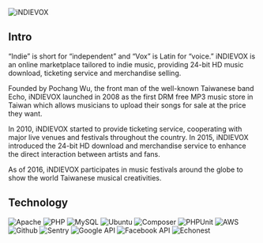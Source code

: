 ![iNDIEVOX](https://raw.githubusercontent.com/indievox-inc/iNDIEVOX-Web-Profile/master/image/logo.png)

## Intro

“Indie” is short for “independent” and “Vox” is Latin for “voice.” iNDIEVOX is an online marketplace tailored to indie music, providing 24-bit HD music download, ticketing service and merchandise selling.

Founded by Pochang Wu, the front man of the well-known Taiwanese band Echo, iNDIEVOX launched in 2008 as the first DRM free MP3 music store in Taiwan which allows musicians to upload their songs for sale at the price they want.

In 2010, iNDIEVOX started to provide ticketing service, cooperating with major live venues and festivals throughout the country. In 2015, iNDIEVOX introduced the 24-bit HD download and merchandise service to enhance the direct interaction between artists and fans.

As of 2016, iNDIEVOX participates in music festivals around the globe to show the world Taiwanese musical creativities.

## Technology

![Apache](https://raw.githubusercontent.com/indievox-inc/iNDIEVOX-Web-Profile/master/image/apache-logo.jpg)
![PHP](https://raw.githubusercontent.com/indievox-inc/iNDIEVOX-Web-Profile/master/image/php-logo.png)
![MySQL](https://raw.githubusercontent.com/indievox-inc/iNDIEVOX-Web-Profile/master/image/mysql-logo.png)
![Ubuntu](https://raw.githubusercontent.com/indievox-inc/iNDIEVOX-Web-Profile/master/image/ubuntu-logo.png?1)
![Composer](https://raw.githubusercontent.com/indievox-inc/iNDIEVOX-Web-Profile/master/image/composer-logo.jpg?1)
![PHPUnit](https://raw.githubusercontent.com/indievox-inc/iNDIEVOX-Web-Profile/master/image/phpunit-logo.jpg)
![AWS](https://raw.githubusercontent.com/indievox-inc/iNDIEVOX-Web-Profile/master/image/aws-logo.png)
![Github](https://raw.githubusercontent.com/indievox-inc/iNDIEVOX-Web-Profile/master/image/github-logo.jpg)
![Sentry](https://raw.githubusercontent.com/indievox-inc/iNDIEVOX-Web-Profile/master/image/sentry-logo.png)
![Google API](https://raw.githubusercontent.com/indievox-inc/iNDIEVOX-Web-Profile/master/image/google-api-logo.png)
![Facebook API](https://raw.githubusercontent.com/indievox-inc/iNDIEVOX-Web-Profile/master/image/facebook-developers-logo.png?1)
![Echonest](https://raw.githubusercontent.com/indievox-inc/iNDIEVOX-Web-Profile/master/image/echonest-logo.png?1)


